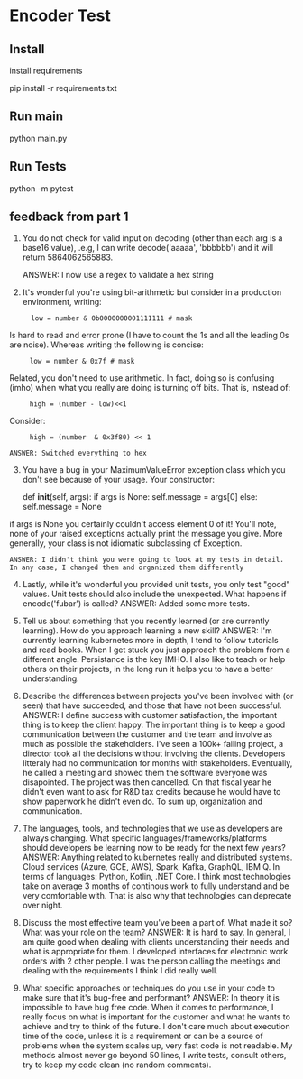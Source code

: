 # Encoder Test

## Install

install requirements

pip install -r requirements.txt

## Run main

python main.py 

## Run Tests

python -m pytest

## feedback from part 1
1. You do not check for valid input on decoding (other than each arg is a base16 value), .e.g, I can write decode('aaaaa', 'bbbbbb') and it will return 5864062565883.

    ANSWER: I now use a regex to validate a hex string

2. It's wonderful you're using bit-arithmetic but consider in a production environment, writing:

         low = number & 0b0000000001111111 # mask

Is hard to read and error prone (I have to count the 1s and all the leading 0s are noise).  Whereas writing the following is concise:

         low = number & 0x7f # mask

Related, you don't need to use arithmetic.  In fact, doing so is confusing 
(imho) when what you really are doing is turning off bits.  That is, instead of:

         high = (number - low)<<1

Consider:

         high = (number  & 0x3f80) << 1

    ANSWER: Switched everything to hex

3. You have a bug in your MaximumValueError exception class which you don't see because of your usage.  Your constructor:

     def __init__(self, args):
         if args is None:
             self.message = args[0]
         else:
             self.message = None

if args is None you certainly couldn't access element 0 of it!  You'll note, none of your raised exceptions actually print the message you give. More generally, your class is not idiomatic subclassing  of Exception.

	ANSWER: I didn't think you were going to look at my tests in detail. In any case, I changed them and organized them differently

4. Lastly, while it's wonderful you provided unit tests, you only test "good" values.  Unit tests should also include the unexpected.  What happens if encode('fubar') is called?
	ANSWER: Added some more tests.

1. Tell us about something that you recently learned (or are currently learning). How do you approach
learning a new skill?
	ANSWER: I'm currently learning kubernetes more in depth, I tend to follow tutorials and read books.
	When I get stuck you just approach the problem from a different angle. Persistance is the key IMHO.
	I also like to teach or help others on their projects, in the long run it helps you to have a better
	understanding.

2. Describe the differences between projects you've been involved with (or seen) that have succeeded, and
those that have not been successful.
	ANSWER: I define success with customer satisfaction, the important thing is to keep the client happy. The important thing
	is to keep a good communication between the customer and the team and involve as much as possible the stakeholders. I've seen a 100k+ failing project, a director took all the decisions without involving the clients. Developers litteraly had no communication for months with stakeholders. Eventually, he called a meeting and showed them the software everyone was disapointed. The project was then cancelled. On that fiscal year he didn't even want to ask for R&D tax credits because he would have to show paperwork he didn't even do. To sum up, organization and communication.


3. The languages, tools, and technologies that we use as developers are always changing. What specific
languages/frameworks/platforms should developers be learning now to be ready for the next few years?
	ANSWER: Anything related to kubernetes really and distributed systems. Cloud services (Azure, GCE, AWS), Spark, Kafka, GraphQL, IBM Q. In terms of languages: Python, Kotlin, .NET Core. I think most technologies take on average 3 months of continous work to fully understand and be very comfortable with. That is also why that technologies can deprecate over night.

4. Discuss the most effective team you've been a part of. What made it so? What was your role on the
team?
	ANSWER: It is hard to say. In general, I am quite good when dealing with clients understanding their needs and what is appropriate for them. I developed interfaces for electronic work orders with 2 other people. I was the person calling the meetings and dealing with the requirements I think I did really well.

5. What specific approaches or techniques do you use in your code to make sure that it's bug-free and
performant?
	ANSWER: In theory it is impossible to have bug free code. When it comes to performance, I really focus on what is important for the customer and what he wants to achieve and try to think of the future. I don't care much about execution time of the code, unless it is a requirement or can be a source of problems when the system scales up, very fast code is not readable.
My methods almost never go beyond 50 lines, I write tests, consult others, try to keep my code clean (no random comments). 
